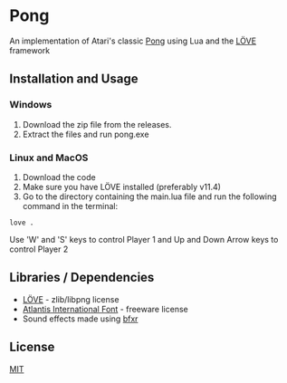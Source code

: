 # Pong
An implementation of Atari's classic [Pong](https://en.wikipedia.org/wiki/Pong) using Lua and the [LÖVE](https://love2d.org/) framework

## Installation and Usage

### Windows
1. Download the zip file from the releases.
2. Extract the files and run pong.exe  

### Linux and MacOS
1. Download the code
2. Make sure you have LÖVE installed (preferably v11.4)
3. Go to the directory containing the main.lua file and run the following command in the terminal:

```
love .
```
Use 'W' and 'S' keys to control Player 1 and Up and Down Arrow keys to control Player 2

## Libraries / Dependencies
- [LÖVE](https://love2d.org/) - zlib/libpng license
- [Atlantis International Font](https://www.fontspace.com/atlantis-international-font-f31357) - freeware license
- Sound effects made using [bfxr](https://www.bfxr.net/)

## License

[MIT](https://choosealicense.com/licenses/mit/)
